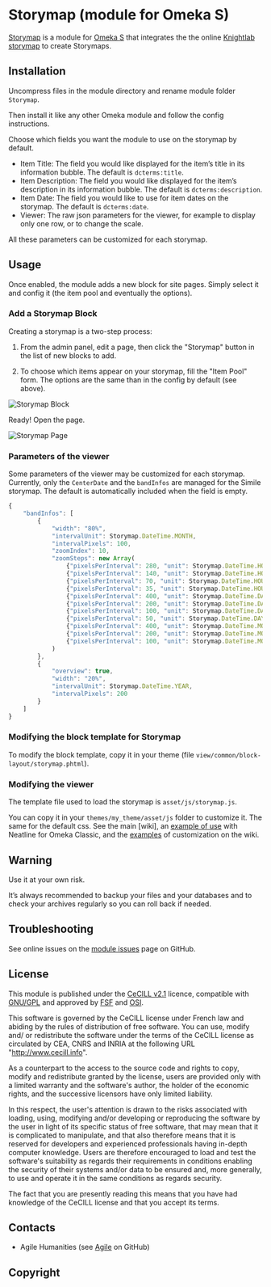 Storymap (module for Omeka S)
=============================


[Storymap] is a module for [Omeka S] that integrates the
the online [Knightlab storymap] to create Storymaps.




Installation
------------

Uncompress files in the module directory and rename module folder `Storymap`.

Then install it like any other Omeka module and follow the config instructions.



Choose which fields you want the module to use on the storymap by default.

* Item Title: The field you would like displayed for the item’s title in its
  information bubble. The default is `dcterms:title`.
* Item Description: The field you would like displayed for the item’s
  description in its information bubble. The default is `dcterms:description`.
* Item Date: The field you would like to use for item dates on the storymap.
  The default is `dcterms:date`.
* Viewer: The raw json parameters for the viewer, for example to display only
  one row, or to change the scale.

All these parameters can be customized for each storymap.


Usage
-----

Once enabled, the module adds a new block for site pages. Simply select it and
config it (the item pool and eventually the options).

### Add a Storymap Block

Creating a storymap is a two-step process:

1. From the admin panel, edit a page, then click the "Storymap" button in the
  list of new blocks to add.

2. To choose which items appear on your storymap, fill the "Item Pool" form. The
  options are the same than in the config by default (see above).

  ![Storymap Block](https://github.com/Daniel-KM/Omeka-S-module-Storymap/blob/master/data/readme/storymap-block-v3-4.png)

Ready! Open the page.

  ![Storymap Page](https://github.com/Daniel-KM/Omeka-S-module-Storymap/blob/master/data/readme/storymap-page-v3-4.png)



### Parameters of the viewer

Some parameters of the viewer may be customized for each storymap. Currently,
only the `CenterDate` and the `bandInfos` are managed for the Simile storymap.
The default is automatically included when the field is empty.

```javascript
{
    "bandInfos": [
        {
            "width": "80%",
            "intervalUnit": Storymap.DateTime.MONTH,
            "intervalPixels": 100,
            "zoomIndex": 10,
            "zoomSteps": new Array(
                {"pixelsPerInterval": 280, "unit": Storymap.DateTime.HOUR},
                {"pixelsPerInterval": 140, "unit": Storymap.DateTime.HOUR},
                {"pixelsPerInterval": 70, "unit": Storymap.DateTime.HOUR},
                {"pixelsPerInterval": 35, "unit": Storymap.DateTime.HOUR},
                {"pixelsPerInterval": 400, "unit": Storymap.DateTime.DAY},
                {"pixelsPerInterval": 200, "unit": Storymap.DateTime.DAY},
                {"pixelsPerInterval": 100, "unit": Storymap.DateTime.DAY},
                {"pixelsPerInterval": 50, "unit": Storymap.DateTime.DAY},
                {"pixelsPerInterval": 400, "unit": Storymap.DateTime.MONTH},
                {"pixelsPerInterval": 200, "unit": Storymap.DateTime.MONTH},
                {"pixelsPerInterval": 100, "unit": Storymap.DateTime.MONTH} // DEFAULT zoomIndex
            )
        },
        {
            "overview": true,
            "width": "20%",
            "intervalUnit": Storymap.DateTime.YEAR,
            "intervalPixels": 200
        }
    ]
}
```


### Modifying the block template for Storymap

To modify the block template, copy it in your theme (file `view/common/block-layout/storymap.phtml`).

### Modifying the viewer

The template file used to load the storymap is `asset/js/storymap.js`.

You can copy it in your `themes/my_theme/asset/js` folder to customize it. The
same for the default css. See the main [wiki], an [example of use] with Neatline
for Omeka Classic, and the [examples] of customization on the wiki.


Warning
-------

Use it at your own risk.

It’s always recommended to backup your files and your databases and to check
your archives regularly so you can roll back if needed.


Troubleshooting
---------------

See online issues on the [module issues] page on GitHub.


License
-------

This module is published under the [CeCILL v2.1] licence, compatible with
[GNU/GPL] and approved by [FSF] and [OSI].

This software is governed by the CeCILL license under French law and abiding by
the rules of distribution of free software. You can use, modify and/ or
redistribute the software under the terms of the CeCILL license as circulated by
CEA, CNRS and INRIA at the following URL "http://www.cecill.info".

As a counterpart to the access to the source code and rights to copy, modify and
redistribute granted by the license, users are provided only with a limited
warranty and the software's author, the holder of the economic rights, and the
successive licensors have only limited liability.

In this respect, the user's attention is drawn to the risks associated with
loading, using, modifying and/or developing or reproducing the software by the
user in light of its specific status of free software, that may mean that it is
complicated to manipulate, and that also therefore means that it is reserved for
developers and experienced professionals having in-depth computer knowledge.
Users are therefore encouraged to load and test the software's suitability as
regards their requirements in conditions enabling the security of their systems
and/or data to be ensured and, more generally, to use and operate it in the same
conditions as regards security.

The fact that you are presently reading this means that you have had knowledge
of the CeCILL license and that you accept its terms.


Contacts
--------

* Agile Humanities (see [Agile] on GitHub)


Copyright
---------

[Storymap]: https://github.com/Daniel-KM/Omeka-S-module-Storymap
[Omeka S]: https://omeka.org/s
[Scholars’ Lab]: http://scholarslab.org
[fork of NeatlineTime plugin]: https://github.com/Daniel-KM/NeatlineTime
[Omeka Classic]: http://omeka.org
[ISO 8601]: http://www.iso.org/iso/home/standards/iso8601.htm
[Knightlab storymap]: https://storymap.knightlab.com
[example of use]: https://docs.neatline.org/working-with-the-simile-storymap-widget.html
[examples]: http://www.simile-widgets.org/storymap/examples/index.html
[module issues]: https://github.com/agile-humanities/agile-storymap/issues
[CeCILL v2.1]: https://www.cecill.info/licences/Licence_CeCILL_V2.1-en.html
[GNU/GPL]: https://www.gnu.org/licenses/gpl-3.0.html
[FSF]: https://www.fsf.org
[OSI]: http://opensource.org
[themeing-plugin-pages]: http://omeka.org/codex/Theming_Plugin_Pages "Theming Plugin Pages"
[Scholars’ Lab]: https://github.com/scholarslab
[Agile]: https://github.com/agile-humanities "Agile Humanities"

